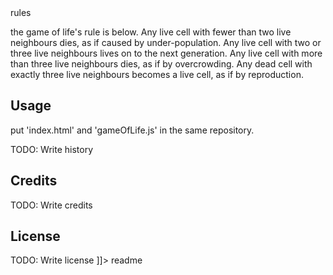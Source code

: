 <snippet>
  <content><![CDATA[
# ${Game of Life}
I've implemented Game of Life by JavaScript


## rules

the game of life's rule is below.
Any live cell with fewer than two live neighbours dies, as if caused by under-population.
Any live cell with two or three live neighbours lives on to the next generation.
Any live cell with more than three live neighbours dies, as if by overcrowding.
Any dead cell with exactly three live neighbours becomes a live cell, as if by reproduction.

## Usage
put 'index.html' and 'gameOfLife.js' in the same repository.



TODO: Write history

## Credits

TODO: Write credits

## License

TODO: Write license
]]></content>
  <tabTrigger>readme</tabTrigger>
</snippet>
